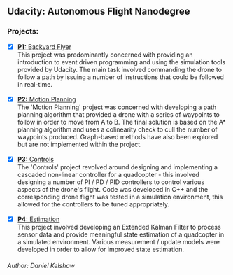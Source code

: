 ## **Udacity: Autonomous Flight Nanodegree**

### **Projects:**

- [x] [**P1:** Backyard Flyer](https://github.com/danielkelshaw/AutonomousFlightND/tree/master/p1-backyard-flyer)
    <br>
    This project was predominantly concerned with providing an introduction 
    to event driven programming and using the simulation tools provided by
    Udacity. The main task involved commanding the drone to follow a path
    by issuing a number of instructions that could be followed in real-time.
    <br>
    <br>
- [x] [**P2:** Motion Planning](https://github.com/danielkelshaw/AutonomousFlightND/tree/master/p2-motion-planning)
    <br>
    The 'Motion Planning' project was concerned with developing a path
    planning algorithm that provided a drone with a series of waypoints to
    follow in order to move from A to B. The final solution is based on the
    A* planning algorithm and uses a colinearity check to cull the number of
    waypoints produced. Graph-based methods have also been explored but are
    not implemented within the project.
    <br>
    <br>
- [x] [**P3:** Controls](https://github.com/danielkelshaw/AutonomousFlightND/tree/master/p3-controls)
    <br>
    The 'Controls' project revolved around designing and implementing a
    cascaded non-linear controller for a quadcopter - this involved
    designing a number of PI / PD / PID controllers to control various
    aspects of the drone's flight. Code was developed in C++ and the
    corresponding drone flight was tested in a simulation environment, this
    allowed for the controllers to be tuned appropriately.
    <br>
    <br>
- [x] [**P4:** Estimation](https://github.com/danielkelshaw/AutonomousFlightND/tree/master/p4-estimation)
    <br>
    This project involved developing an Extended Kalman Filter to process
    sensor data and provide meaningful state estimation of a quadcopter in
    a simulated environment. Various measurement / update models were
    developed in order to allow for improved state estimation.
    <br>

###### Author: Daniel Kelshaw
